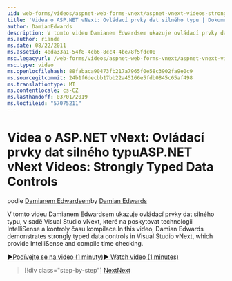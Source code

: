 ```yaml
---
uid: web-forms/videos/aspnet-web-forms-vnext/aspnet-vnext-videos-strongly-typed-data-controls
title: 'Videa o ASP.NET vNext: Ovládací prvky dat silného typu | Dokumentace Microsoftu'
author: DamianEdwards
description: V tomto videu Damianem Edwardsem ukazuje ovládací prvky dat silného typu, v sadě Visual Studio vNext, které na poskytovat technologii IntelliSense a kontroly času kompilace.
ms.author: riande
ms.date: 08/22/2011
ms.assetid: 4eda33a1-54f8-4cb6-8cc4-4be78f5fdc00
msc.legacyurl: /web-forms/videos/aspnet-web-forms-vnext/aspnet-vnext-videos-strongly-typed-data-controls
msc.type: video
ms.openlocfilehash: 88fabaca90473fb217a7965f0e58c3902fa9e0c9
ms.sourcegitcommit: 24b1f6decbb17bb22a45166e5fdb0845c65af498
ms.translationtype: MT
ms.contentlocale: cs-CZ
ms.lasthandoff: 03/01/2019
ms.locfileid: "57075211"
---
```

<a name="aspnet-vnext-videos-strongly-typed-data-controls"></a><span data-ttu-id="6e503-103">Videa o ASP.NET vNext: Ovládací prvky dat silného typu</span><span class="sxs-lookup"><span data-stu-id="6e503-103">ASP.NET vNext Videos: Strongly Typed Data Controls</span></span>
====================
<span data-ttu-id="6e503-104">podle [Damianem Edwardsem](https://github.com/DamianEdwards)</span><span class="sxs-lookup"><span data-stu-id="6e503-104">by [Damian Edwards](https://github.com/DamianEdwards)</span></span>

<span data-ttu-id="6e503-105">V tomto videu Damianem Edwardsem ukazuje ovládací prvky dat silného typu, v sadě Visual Studio vNext, které na poskytovat technologii IntelliSense a kontroly času kompilace.</span><span class="sxs-lookup"><span data-stu-id="6e503-105">In this video, Damian Edwards demonstrates strongly typed data controls in Visual Studio vNext, which provide IntelliSense and compile time checking.</span></span>

[<span data-ttu-id="6e503-106">&#9654;Podívejte se na video (1 minuty)</span><span class="sxs-lookup"><span data-stu-id="6e503-106">&#9654; Watch video (1 minutes)</span></span>](https://channel9.msdn.com/Blogs/ASP-NET-Site-Videos/aspnet-vnext-videos-strongly-typed-data-controls)

> [!div class="step-by-step"]
> [<span data-ttu-id="6e503-107">Next</span><span class="sxs-lookup"><span data-stu-id="6e503-107">Next</span></span>](aspnet-vnext-videos-model-binding-part-1-selecting-data.md)
